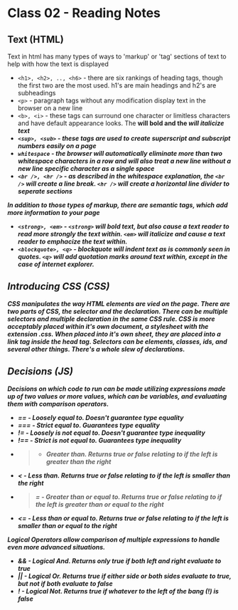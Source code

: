 # Class 02 - Reading Notes

## Text (HTML)

  Text in html has many types of ways to 'markup' or 'tag' sections of text to help with how the text is displayed
  - `<h1>, <h2>, .., <h6>` - there are six rankings of heading tags, though the first two are the most used. h1's are main headings and h2's are subheadings
  - `<p>` - paragraph tags without any modification display text in the browser on a new line
  - `<b>, <i>` - these tags can surround one character or limitless characters and have default appearance looks. The <b> will bold and the <i> will italicize text
  - `<sup>, <sub>` - these tags are used to create superscript and subscript numbers easily on a page
  - `whitespace` - the browser will automatically eliminate more than two whitespace characters in a row and will also treat a new line without a new line specific character as a single space
  - `<br />, <hr />` - as described in the whitespace explanation, the `<br />` will create a line break. `<hr />` will create a horizontal line divider to seperate sections
  
 In addition to those types of markup, there are semantic tags, which add more information to your page
  - `<strong>, <em>` - `<strong>` will bold text, but also cause a text reader to read more strongly the text within. `<em>` will italicize and cause a text reader to emphacize the text within.
  - `<blockquote>, <q>` - blockquote will indent text as is commonly seen in quotes. `<q>` will add quotation marks around text within, except in the case of internet explorer.

## Introducing CSS (CSS)
  
  CSS manipulates the way HTML elements are vied on the page. There are two parts of CSS, the selector and the declaration. There can be multiple selectors and multiple declaration in the same CSS rule. CSS is more acceptably placed within it's own document, a stylesheet with the extension .css. When placed into it's own sheet, they are placed into a link tag inside the head tag. Selectors can be elements, classes, ids, and several other things. There's a whole slew of declarations.  
  
## Decisions (JS)
  
  Decisions on which code to run can be made utilizing expressions made up of two values or more values, which can be variables, and evaluating them with comparison operators.
  - == - Loosely equal to. Doesn't guarantee type equality
  - === - Strict equal to. Guarantees type equality
  - != - Loosely is not equal to. Doesn't guarantee type inequality
  - !== - Strict is not equal to. Guarantees type inequality
  - > - Greater than. Returns true or false relating to if the left is greater than the right
  - < - Less than. Returns true or false relating to if the left is smaller than the right
  - >= - Greater than or equal to. Returns true or false relating to if the left is greater than or equal to the right
  - <= - Less than or equal to. Returns true or false relating to if the left is smaller than or equal to the right
       
  Logical Operators allow comparison of multiple expressions to handle even more advanced situations.
  - && - Logical And. Returns only true if both left and right evaluate to true
  - || - Logical Or. Returns true if either side or both sides evaluate to true, but not if both evaluate to false
  - ! - Logical Not. Returns true if whatever to the left of the bang (!) is false
